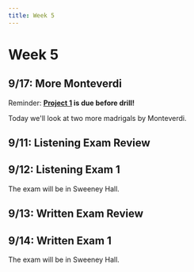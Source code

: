 ```yaml
---
title: Week 5
---
```


# Week 5

## 9/17: More Monteverdi

Reminder: **[Project 1](Project-1.pdf) is due before drill!**

Today we'll look at two more madrigals by Monteverdi.

## 9/11: Listening Exam Review

## 9/12: Listening Exam 1

The exam will be in Sweeney Hall.

## 9/13: Written Exam Review

## 9/14: Written Exam 1

The exam will be in Sweeney Hall.
